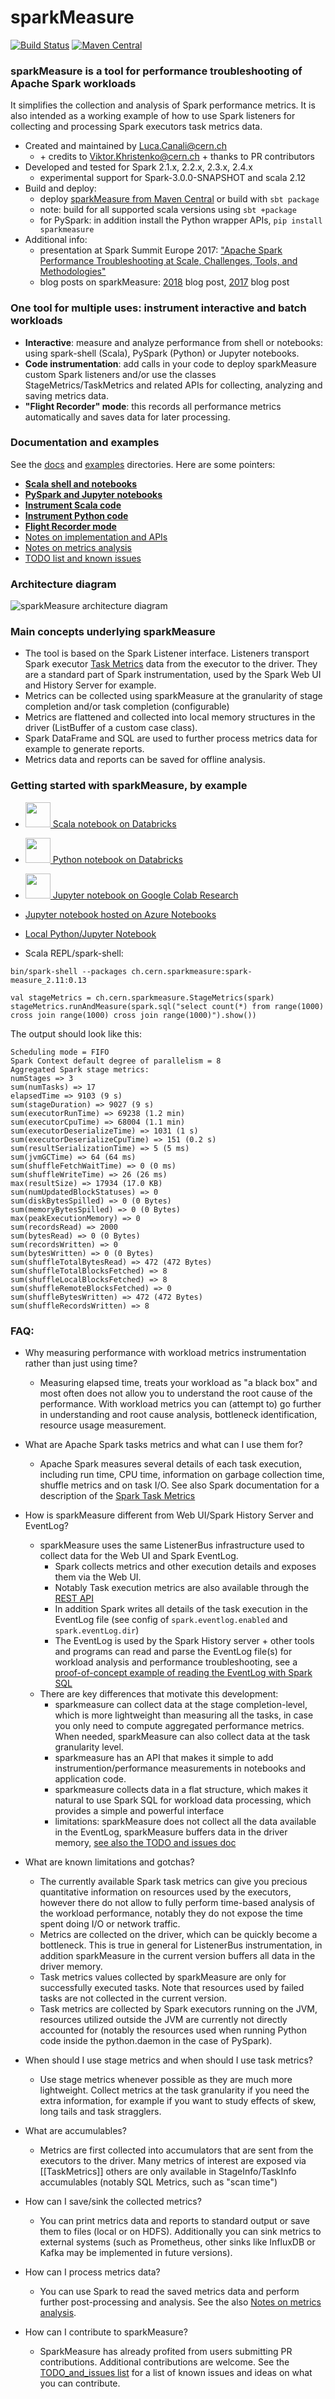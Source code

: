 # sparkMeasure

[![Build Status](https://travis-ci.org/LucaCanali/sparkMeasure.svg?branch=master)](https://travis-ci.org/LucaCanali/sparkMeasure)
[![Maven Central](https://maven-badges.herokuapp.com/maven-central/ch.cern.sparkmeasure/spark-measure_2.11/badge.svg)](https://maven-badges.herokuapp.com/maven-central/ch.cern.sparkmeasure/spark-measure_2.11)

### sparkMeasure is a tool for performance troubleshooting of Apache Spark workloads  
It simplifies the collection and analysis of Spark performance metrics. It is also intended as a working example of how to use Spark listeners for collecting and processing 
Spark executors task metrics data.
 * Created and maintained by Luca.Canali@cern.ch 
   * \+ credits to Viktor.Khristenko@cern.ch + thanks to PR contributors
 * Developed and tested for Spark 2.1.x, 2.2.x, 2.3.x, 2.4.x
   * experimental support for Spark-3.0.0-SNAPSHOT and scala 2.12 
 * Build and deploy: 
   - deploy [sparkMeasure from Maven Central](https://mvnrepository.com/artifact/ch.cern.sparkmeasure) or build with `sbt package`     
   - note: build for all supported scala versions using `sbt +package`
   - for PySpark: in addition install the Python wrapper APIs, `pip install sparkmeasure`
 * Additional info:
   - presentation at Spark Summit Europe 2017: 
   ["Apache Spark Performance Troubleshooting at Scale, Challenges, Tools, and Methodologies"](https://spark-summit.org/eu-2017/events/apache-spark-performance-troubleshooting-at-scale-challenges-tools-and-methodologies/)  
   - blog posts on sparkMeasure: [2018](https://db-blog.web.cern.ch/blog/luca-canali/2018-08-sparkmeasure-tool-performance-troubleshooting-apache-spark-workloads) blog post,
   [2017](http://db-blog.web.cern.ch/blog/luca-canali/2017-03-measuring-apache-spark-workload-metrics-performance-troubleshooting) blog post
    
### One tool for multiple uses: instrument interactive and batch workloads
 * **Interactive**: measure and analyze performance from shell or notebooks: using spark-shell (Scala), PySpark (Python) or Jupyter notebooks.
 * **Code instrumentation**: add calls in your code to deploy sparkMeasure custom Spark listeners and/or use the
 classes StageMetrics/TaskMetrics and related APIs for collecting, analyzing and saving metrics data.
 * **"Flight Recorder" mode**: this records all performance metrics automatically and saves data for later processing.

### Documentation and examples
See the [docs](docs) and [examples](examples) directories. Here are some pointers:
  - **[Scala shell and notebooks](docs/Scala_shell_and_notebooks.md)**
  - **[PySpark and Jupyter notebooks](docs/Python_shell_and_Jupyter.md)**
  - **[Instrument Scala code](docs/Instrument_Scala_code.md)**
  - **[Instrument Python code](docs/Instrument_Python_code.md)**
  - **[Flight Recorder mode](docs/Flight_recorder_mode.md)**
  - [Notes on implementation and APIs](docs/Notes_on_implementation_details.md)
  - [Notes on metrics analysis](docs/Notes_on_metrics_analysis.md)
  - [TODO list and known issues](docs/TODO_and_issues.md)
  
### Architecture diagram  
![sparkMeasure architecture diagram](docs/sparkMeasure_architecture_diagram.png)

### Main concepts underlying sparkMeasure  
* The tool is based on the Spark Listener interface. Listeners transport Spark executor 
  [Task Metrics](https://github.com/LucaCanali/Miscellaneous/blob/master/Spark_Notes/Spark_TaskMetrics.md)
  data from the executor to the driver.
  They are a standard part of Spark instrumentation, used by the Spark Web UI and History Server for example.     
* Metrics can be collected using sparkMeasure at the granularity of stage completion and/or task completion 
 (configurable)
* Metrics are flattened and collected into local memory structures in the driver (ListBuffer of a custom case class).   
* Spark DataFrame and SQL are used to further process metrics data for example to generate reports.  
* Metrics data and reports can be saved for offline analysis.

### Getting started with sparkMeasure, by example
 
- [<img src="https://upload.wikimedia.org/wikipedia/en/0/09/Databricks_logo.png" height="40"> Scala notebook on Databricks](https://databricks-prod-cloudfront.cloud.databricks.com/public/4027ec902e239c93eaaa8714f173bcfc/2061385495597958/2729765977711377/442806354506758/latest.html)  

- [<img src="https://upload.wikimedia.org/wikipedia/en/0/09/Databricks_logo.png" height="40"> Python notebook on Databricks](https://databricks-prod-cloudfront.cloud.databricks.com/public/4027ec902e239c93eaaa8714f173bcfc/2061385495597958/3856830937265976/442806354506758/latest.html)  

- [<img src="https://raw.githubusercontent.com/googlecolab/open_in_colab/master/images/icon128.png" height="40"> Jupyter notebook on Google Colab Research](https://colab.research.google.com/github/LucaCanali/sparkMeasure/blob/master/examples/SparkMeasure_Jupyter_Colab_Example.ipynb)

- [Jupyter notebook hosted on Azure Notebooks](https://sparkmeasure-lucacanali.notebooks.azure.com/j/notebooks/SparkMeasure_Jupyter_Azure_Example.ipynb)

- [Local Python/Jupyter Notebook](examples/SparkMeasure_Jupyer_Python_getting_started.ipynb)
  
- Scala REPL/spark-shell:
```
bin/spark-shell --packages ch.cern.sparkmeasure:spark-measure_2.11:0.13

val stageMetrics = ch.cern.sparkmeasure.StageMetrics(spark) 
stageMetrics.runAndMeasure(spark.sql("select count(*) from range(1000) cross join range(1000) cross join range(1000)").show())
```

The output should look like this:
```
Scheduling mode = FIFO
Spark Context default degree of parallelism = 8
Aggregated Spark stage metrics:
numStages => 3
sum(numTasks) => 17
elapsedTime => 9103 (9 s)
sum(stageDuration) => 9027 (9 s)
sum(executorRunTime) => 69238 (1.2 min)
sum(executorCpuTime) => 68004 (1.1 min)
sum(executorDeserializeTime) => 1031 (1 s)
sum(executorDeserializeCpuTime) => 151 (0.2 s)
sum(resultSerializationTime) => 5 (5 ms)
sum(jvmGCTime) => 64 (64 ms)
sum(shuffleFetchWaitTime) => 0 (0 ms)
sum(shuffleWriteTime) => 26 (26 ms)
max(resultSize) => 17934 (17.0 KB)
sum(numUpdatedBlockStatuses) => 0
sum(diskBytesSpilled) => 0 (0 Bytes)
sum(memoryBytesSpilled) => 0 (0 Bytes)
max(peakExecutionMemory) => 0
sum(recordsRead) => 2000
sum(bytesRead) => 0 (0 Bytes)
sum(recordsWritten) => 0
sum(bytesWritten) => 0 (0 Bytes)
sum(shuffleTotalBytesRead) => 472 (472 Bytes)
sum(shuffleTotalBlocksFetched) => 8
sum(shuffleLocalBlocksFetched) => 8
sum(shuffleRemoteBlocksFetched) => 0
sum(shuffleBytesWritten) => 472 (472 Bytes)
sum(shuffleRecordsWritten) => 8
```

### FAQ:  
  - Why measuring performance with workload metrics instrumentation rather than just using time?
    - Measuring elapsed time, treats your workload as "a black box" and most often does not allow you
     to understand the root cause of the performance. 
     With workload metrics you can (attempt to) go further in understanding and root cause analysis,
     bottleneck identification, resource usage measurement. 

  - What are Apache Spark tasks metrics and what can I use them for?
     - Apache Spark measures several details of each task execution, including run time, CPU time,
     information on garbage collection time, shuffle metrics and on task I/O. 
     See also Spark documentation for a description of the 
     [Spark Task Metrics](https://spark.apache.org/docs/latest/monitoring.html#executor-task-metrics)

  - How is sparkMeasure different from Web UI/Spark History Server and EventLog?
     - sparkMeasure uses the same ListenerBus infrastructure used to collect data for the Web UI and Spark EventLog.
       - Spark collects metrics and other execution details and exposes them via the Web UI.
       - Notably Task execution metrics are also available through the [REST API](https://spark.apache.org/docs/latest/monitoring.html#rest-api)
       - In addition Spark writes all details of the task execution in the EventLog file 
       (see config of `spark.eventlog.enabled` and `spark.eventLog.dir`)
       - The EventLog is used by the Spark History server + other tools and programs can read and parse
        the EventLog file(s) for workload analysis and performance troubleshooting, see a [proof-of-concept example of reading the EventLog with Spark SQL](https://github.com/LucaCanali/Miscellaneous/blob/master/Spark_Notes/Spark_EventLog.md)  
     - There are key differences that motivate this development: 
        - sparkmeasure can collect data at the stage completion-level, which is more lightweight than measuring
        all the tasks, in case you only need to compute aggregated performance metrics. When needed, 
        sparkMeasure can also collect data at the task granularity level.
        - sparkmeasure has an API that makes it simple to add instrumention/performance measurements
         in notebooks and application code. 
        - sparkmeasure collects data in a flat structure, which makes it natural to use Spark SQL for 
        workload data processing, which provides a simple and powerful interface
        - limitations: sparkMeasure does not collect all the data available in the EventLog, sparkMeasure
        buffers data in the driver memory, [see also the TODO and issues doc](docs/TODO_and_issues.md)

  - What are known limitations and gotchas?
     - The currently available Spark task metrics can give you precious quantitative information on 
     resources used by the executors, however there do not allow to fully perform time-based analysis of
     the workload performance, notably they do not expose the time spent doing I/O or network traffic.
     -  Metrics are collected on the driver, which can be quickly become a bottleneck. This is true
     in general for ListenerBus instrumentation, in addition sparkMeasure in the current version buffers
     all data in the driver memory.
     - Task metrics values collected by sparkMeasure are only for successfully executed tasks. Note that 
     resources used by failed tasks are not collected in the current version.
     - Task metrics are collected by Spark executors running on the JVM, resources utilized outside the
      JVM are currently not directly accounted for (notably the resources used when running Python code
       inside the python.daemon in the case of PySpark).

  - When should I use stage metrics and when should I use task metrics?
     - Use stage metrics whenever possible as they are much more lightweight. Collect metrics at
     the task granularity if you need the extra information, for example if you want to study 
     effects of skew, long tails and task stragglers.

  - What are accumulables?
     - Metrics are first collected into accumulators that are sent from the executors to the driver.
     Many metrics of interest are exposed via [[TaskMetrics]] others are only available in StageInfo/TaskInfo
     accumulables (notably SQL Metrics, such as "scan time")

  - How can I save/sink the collected metrics?
     - You can print metrics data and reports to standard output or save them to files (local or on HDFS).
     Additionally you can sink metrics to external systems (such as Prometheus, 
     other sinks like InfluxDB or Kafka may be implemented in future versions). 

  - How can I process metrics data?
     - You can use Spark to read the saved metrics data and perform further post-processing and analysis.
     See the also [Notes on metrics analysis](docs/Notes_on_metrics_analysis.md).

  - How can I contribute to sparkMeasure?
    - SparkMeasure has already profited from users submitting PR contributions. Additional contributions are welcome. 
    See the [TODO_and_issues list](docs/TODO_and_issues.md) for a list of known issues and ideas on what 
    you can contribute.  